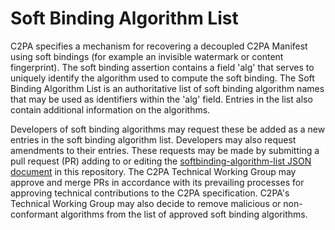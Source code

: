 # Soft Binding Algorithm List

C2PA specifies a mechanism for recovering a decoupled C2PA Manifest using soft bindings (for example an invisible watermark or content fingerprint). The soft binding assertion contains a field 'alg' that serves to uniquely identify the algorithm used to compute the soft binding. The Soft Binding Algorithm List is an authoritative list of soft binding algorithm names that may be used as identifiers within the 'alg' field. Entries in the list also contain additional information on the algorithms.

Developers of soft binding algorithms may request these be added as a new entries in the soft binding algorithm list. Developers may also request amendments to their entries. These requests may be made by submitting a pull request (PR) adding to or editing the [softbinding-algorithm-list JSON document](softbinding-algorithm-list.json) in this repository. The C2PA Technical Working Group may approve and merge PRs in accordance with its prevailing processes for approving technical contributions to the C2PA specification. C2PA's Technical Working Group may also decide to remove malicious or non-conformant algorithms from the list of approved soft binding algorithms.
